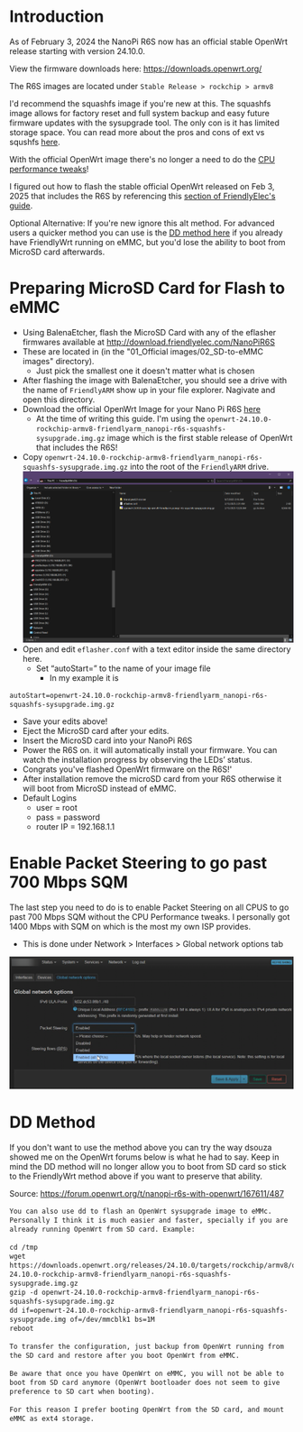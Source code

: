 # Introduction
As of February 3, 2024 the NanoPi R6S now has an official stable OpenWrt release starting with version 24.10.0.

View the firmware downloads here: https://downloads.openwrt.org/

The R6S images are located under `Stable Release > rockchip > armv8`

I'd recommend the squashfs image if you're new at this. The squashfs image allows for factory reset and full system backup and easy future firmware updates with the sysupgrade tool. The only con is it has limited storage space. You can read more about the pros and cons of ext vs squshfs [here](https://openrouters.com/docs/openwrt-chose-ext4-or-squashfs-image/).

With the official OpenWrt image there's no longer a need to do the [CPU performance tweaks](https://github.com/StarWhiz/NanoPi-R6S-CPU-Optimization-for-Gigabit-SQM)! 

I figured out how to flash the stable official OpenWrt released on Feb 3, 2025 that includes the R6S by referencing this [section of FriendlyElec's guide](https://wiki.friendlyelec.com/wiki/index.php/NanoPi_R6S#Flash_third_party_OS_.28Image_file.29_to_eMMC).

Optional Alternative: If you're new ignore this alt method. For advanced  users a quicker method you can use is the [DD method here](https://forum.openwrt.org/t/nanopi-r6s-with-openwrt/167611/487) if you already have FriendlyWrt running on eMMC, but you'd lose the ability to boot from MicroSD card afterwards.

# Preparing MicroSD Card for Flash to eMMC
* Using BalenaEtcher, flash the MicroSD Card with any of the eflasher firmwares available at http://download.friendlyelec.com/NanoPiR6S 
* These are located in (in the "01_Official images/02_SD-to-eMMC images" directory). 
	* Just pick the smallest one it doesn't matter what is chosen
* After flashing the image with BalenaEtcher, you should see a drive with the name of `FriendlyARM` show up in your file explorer. Nagivate and open this directory.
* Download the official OpenWrt Image for your Nano Pi R6S [here](https://downloads.openwrt.org/)
	* At the time of writing this guide. I'm using the `openwrt-24.10.0-rockchip-armv8-friendlyarm_nanopi-r6s-squashfs-sysupgrade.img.gz` image which is the first stable release of OpenWrt that includes the R6S!
* Copy `openwrt-24.10.0-rockchip-armv8-friendlyarm_nanopi-r6s-squashfs-sysupgrade.img.gz` into the root of the `FriendlyARM` drive.
 ![SDCardRoot](./FriendlyARMSDModifications.png)
* Open and edit `eflasher.conf` with a text editor inside the same directory here.
	* Set “autoStart=” to the name of your image file
		* In my example it is 
```
autoStart=openwrt-24.10.0-rockchip-armv8-friendlyarm_nanopi-r6s-squashfs-sysupgrade.img.gz
```
* Save your edits above!
* Eject the MicroSD card after your edits.
* Insert the MicroSD card into your NanoPi R6S
* Power the R6S on. it will automatically install your firmware. You can watch the installation progress by observing the LEDs’ status.
* Congrats you've flashed OpenWrt firmware on the R6S!'
* After installation remove the microSD card from your R6S otherwise it will boot from MicroSD instead of eMMC.
* Default Logins
	* user = root
	* pass = password
	* router IP = 192.168.1.1

# Enable Packet Steering to go past 700 Mbps SQM
The last step you need to do is to enable Packet Steering on all CPUS to go past 700 Mbps SQM without the CPU Performance tweaks. I personally got 1400 Mbps with SQM on which is the most my own ISP provides.

* This is done under Network > Interfaces > Global network options tab

 ![Enable Packet Steering](./EnablePacketSteeringAllCPUs.png)

# DD Method
If you don't want to use the method above you can try the way dsouza showed me on the OpenWrt forums below is what he had to say. Keep in mind the DD method will no longer allow you to boot from SD card so stick to the FriendlyWrt method above if you want to preserve that ability.

Source: https://forum.openwrt.org/t/nanopi-r6s-with-openwrt/167611/487

```
You can also use dd to flash an OpenWrt sysupgrade image to eMMc. Personally I think it is much easier and faster, specially if you are already running OpenWrt from SD card. Example:

cd /tmp
wget https://downloads.openwrt.org/releases/24.10.0/targets/rockchip/armv8/openwrt-24.10.0-rockchip-armv8-friendlyarm_nanopi-r6s-squashfs-sysupgrade.img.gz
gzip -d openwrt-24.10.0-rockchip-armv8-friendlyarm_nanopi-r6s-squashfs-sysupgrade.img.gz
dd if=openwrt-24.10.0-rockchip-armv8-friendlyarm_nanopi-r6s-squashfs-sysupgrade.img of=/dev/mmcblk1 bs=1M
reboot

To transfer the configuration, just backup from OpenWrt running from the SD card and restore after you boot OpenWrt from eMMC.

Be aware that once you have OpenWrt on eMMC, you will not be able to boot from SD card anymore (OpenWrt bootloader does not seem to give preference to SD cart when booting).

For this reason I prefer booting OpenWrt from the SD card, and mount eMMC as ext4 storage.
```
